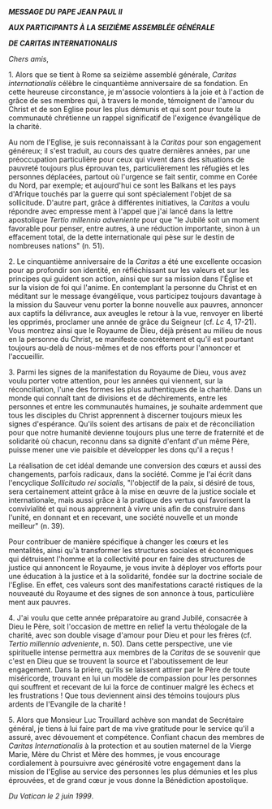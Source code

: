 ***MESSAGE DU*** ***PAPE JEAN PAUL II***

***AUX PARTICIPANTS À LA SEIZIÈME ASSEMBLÉE GÉNÉRALE***

***DE CARITAS INTERNATIONALIS***

*Chers amis*,

1\. Alors que se tient à Rome sa seizième assemblé générale, *Caritas internationalis* célèbre le cinquantième anniversaire de sa fondation. En cette heureuse circonstance, je m'associe volontiers à la joie et à l'action de grâce de ses membres qui, à travers le monde, témoignent de l'amour du Christ et de son Eglise pour les plus démunis et qui sont pour toute la communauté chrétienne un rappel significatif de l'exigence évangélique de la charité.

Au nom de l'Eglise, je suis reconnaissant à la *Caritas* pour son engagement généreux; il s'est traduit, au cours des quatre dernières années, par une préoccupation particulière pour ceux qui vivent dans des situations de pauvreté toujours plus éprouvan tes, particulièrement les réfugiés et les personnes déplacées, partout où l'urgence se fait sentir, comme en Corée du Nord, par exemple; et aujourd'hui ce sont les Balkans et les pays d'Afrique touchés par la guerre qui sont spécialement l'objet de sa sollicitude. D'autre part, grâce à différentes initiatives, la *Caritas* a voulu répondre avec empresse ment à l'appel que j'ai lancé dans la lettre apostolique *Tertio millennio adveniente* pour que "le Jubilé soit un moment favorable pour penser, entre autres, à une réduction importante, sinon à un effacement total, de la dette internationale qui pèse sur le destin de nombreuses nations" (n. 51).

2\. Le cinquantième anniversaire de la *Caritas* a été une excellente occasion pour ap profondir son identité, en réfléchissant sur les valeurs et sur les principes qui guident son action, ainsi que sur sa mission dans l'Église et sur la vision de foi qui l'anime. En contemplant la personne du Christ et en méditant sur le message évangélique, vous participez toujours davantage à la mission du Sauveur venu porter la bonne nouvelle aux pauvres, annoncer aux captifs la délivrance, aux aveugles le retour à la vue, renvoyer en liberté les opprimés, proclamer une année de grâce du Seigneur (cf. *Lc* 4, 17-21). Vous montrez ainsi que le Royaume de Dieu, déjà présent au milieu de nous en la personne du Christ, se manifeste concrètement et qu'il est pourtant toujours au-delà de nous-mêmes et de nos efforts pour l'annoncer et l'accueillir.

3\. Parmi les signes de la manifestation du Royaume de Dieu, vous avez voulu porter votre attention, pour les années qui viennent, sur la réconciliation, l'une des formes les plus authentiques de la charité. Dans un monde qui connaît tant de divisions et de déchirements, entre les personnes et entre les communautés humaines, je souhaite ardemment que tous les disciples du Christ apprennent à discerner toujours mieux les signes d'espérance. Qu'ils soient des artisans de paix et de réconciliation pour que notre humanité devienne toujours plus une terre de fraternité et de solidarité où chacun, reconnu dans sa dignité d'enfant d'un même Père, puisse mener une vie paisible et développer les dons qu'il a reçus !

La réalisation de cet idéal demande une conversion des cœurs et aussi des changements, parfois radicaux, dans la société. Comme je l'ai écrit dans l'encyclique *Sollicitudo rei socialis*, "l'objectif de la paix, si désiré de tous, sera certainement atteint grâce à la mise en œuvre de la justice sociale et internationale, mais aussi grâce à la pratique des vertus qui favorisent la convivialité et qui nous apprennent à vivre unis afin de construire dans l'unité, en donnant et en recevant, une société nouvelle et un monde meilleur" (n. 39).

Pour contribuer de manière spécifique à changer les cœurs et les mentalités, ainsi qu'à transformer les structures sociales et économiques qui détruisent l'homme et la collectivité pour en faire des structures de justice qui annoncent le Royaume, je vous invite à déployer vos efforts pour une éducation à la justice et à la solidarité, fondée sur la doctrine sociale de l'Eglise. En effet, ces valeurs sont des manifestations caracté ristiques de la nouveauté du Royaume et des signes de son annonce à tous, particulière ment aux pauvres.

4\. J'ai voulu que cette année préparatoire au grand Jubilé, consacrée à Dieu le Père, soit l'occasion de mettre en relief la vertu théologale de la charité, avec son double visage d'amour pour Dieu et pour les frères (cf. *Tertio millennio adveniente*, n. 50). Dans cette perspective, une vie spirituelle intense permettra aux membres de la *Caritas* de se souvenir que c'est en Dieu que se trouvent la source et l'aboutissement de leur engagement. Dans la prière, qu'ils se laissent attirer par le Père de toute miséricorde, trouvant en lui un modèle de compassion pour les personnes qui souffrent et recevant de lui la force de continuer malgré les échecs et les frustrations ! Que tous deviennent ainsi des témoins toujours plus ardents de l'Evangile de la charité !

5\. Alors que Monsieur Luc Trouillard achève son mandat de Secrétaire général, je tiens à lui faire part de ma vive gratitude pour le service qu'il a assuré, avec dévouement et compétence. Confiant chacun des membres de *Caritas Internationalis* à la protection et au soutien maternel de la Vierge Marie, Mère du Christ et Mère des hommes, je vous encourage cordialement à poursuivre avec générosité votre engagement dans la mission de l'Eglise au service des personnes les plus démunies et les plus éprouvées, et de grand cœur je vous donne la Bénédiction apostolique.

*Du Vatican le 2 juin 1999*.
